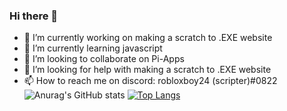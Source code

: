 ### Hi there 👋


- 🔭 I’m currently working on making a scratch to .EXE website
- 🌱 I’m currently learning javascript
- 👯 I’m looking to collaborate on Pi-Apps
- 🤔 I’m looking for help with making a scratch to .EXE website
- 📫 How to reach me on discord: robloxboy24 (scripter)#0822
![Anurag's GitHub stats](https://github-readme-stats.vercel.app/api?username=robloxboy24&show_icons=true)
[![Top Langs](https://github-readme-stats.vercel.app/api/top-langs/?username=robloxboy24&layout=compact)](https://github.com/anuraghazra/github-readme-stats)
